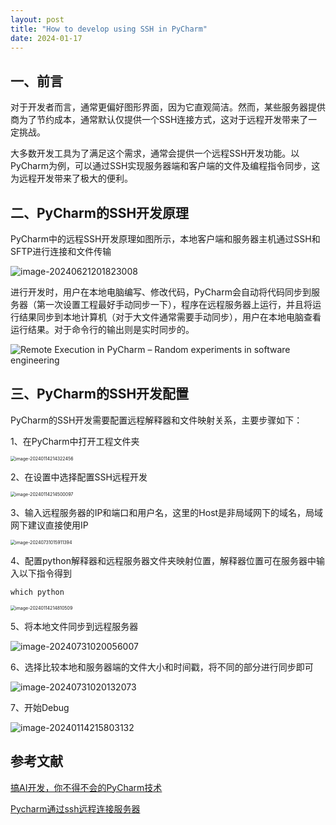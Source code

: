 ```yaml
---
layout: post
title: "How to develop using SSH in PyCharm"
date: 2024-01-17
---
```


## 一、前言

对于开发者而言，通常更偏好图形界面，因为它直观简洁。然而，某些服务器提供商为了节约成本，通常默认仅提供一个SSH连接方式，这对于远程开发带来了一定挑战。

大多数开发工具为了满足这个需求，通常会提供一个远程SSH开发功能。以PyCharm为例，可以通过SSH实现服务器端和客户端的文件及编程指令同步，这为远程开发带来了极大的便利。

## 二、PyCharm的SSH开发原理

PyCharm中的远程SSH开发原理如图所示，本地客户端和服务器主机通过SSH和SFTP进行连接和文件传输

![image-20240621201823008](https://dwgan.top/PicGo/img/202406212018049.png)

进行开发时，用户在本地电脑编写、修改代码，PyCharm会自动将代码同步到服务器（第一次设置工程最好手动同步一下），程序在远程服务器上运行，并且将运行结果同步到本地计算机（对于大文件通常需要手动同步），用户在本地电脑查看运行结果。对于命令行的输出则是实时同步的。

![Remote Execution in PyCharm – Random experiments in software engineering](https://dwgan.top/PicGo/img/202406212016360.png)

## 三、PyCharm的SSH开发配置

PyCharm的SSH开发需要配置远程解释器和文件映射关系，主要步骤如下：

1、在PyCharm中打开工程文件夹

<img src="https://dwgan.top/PicGo/img/202406212016543.png" alt="image-20240114214322456" style="zoom:50%;" />

2、在设置中选择配置SSH远程开发

<img src="https://dwgan.top/PicGo/img/202406212016536.png" alt="image-20240114214500097" style="zoom: 50%;" />

3、输入远程服务器的IP和端口和用户名，这里的Host是非局域网下的域名，局域网下建议直接使用IP



<img src="https://dwgan.top/PicGo/img/202407310159511.png" alt="image-20240731015911394" style="zoom:50%;" />

4、配置python解释器和远程服务器文件夹映射位置，解释器位置可在服务器中输入以下指令得到

```
which python
```



<img src="https://dwgan.top/PicGo/img/202406212016565.png" alt="image-20240114214810509" style="zoom: 50%;" />

5、将本地文件同步到远程服务器

![image-20240731020056007](https://dwgan.top/PicGo/img/202407310200266.png)

6、选择比较本地和服务器端的文件大小和时间戳，将不同的部分进行同步即可

![image-20240731020132073](https://dwgan.top/PicGo/img/202407310201238.png)

7、开始Debug

![image-20240114215803132](https://dwgan.top/PicGo/img/202406212017271.png)

## 参考文献

[搞AI开发，你不得不会的PyCharm技术](https://www.cnblogs.com/huaweiyun/p/16775793.html)

[Pycharm通过ssh远程连接服务器](https://blog.csdn.net/m0_45521766/article/details/126149339?ops_request_misc=%257B%2522request%255Fid%2522%253A%2522170523956216800226520069%2522%252C%2522scm%2522%253A%252220140713.130102334..%2522%257D&request_id=170523956216800226520069&biz_id=0&utm_medium=distribute.pc_search_result.none-task-blog-2~all~top_positive~default-1-126149339-null-null.142^v99^pc_search_result_base9&utm_term=pycharm%20ssh&spm=1018.2226.3001.4187)